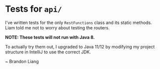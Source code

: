 # Tests for `api/`

I've written tests for the only `RestFunctions` class and its static methods. 
Liam told me not to worry about testing the routers.

**NOTE: These tests will not run with Java 8.**

To actually try them out, I upgraded to Java 11/12 by modifying my project
structure in IntelliJ to use the correct JDK.

~ Brandon Liang